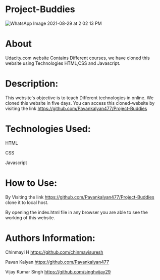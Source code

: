 # Project-Buddies

![WhatsApp Image 2021-08-29 at 2 02 13 PM](https://user-images.githubusercontent.com/83487118/131249016-2dba3108-1c34-47bf-a65c-8ef2d320fa79.jpeg)

# About
Udacity.com website Contains Different courses, we have cloned this website using Technologies HTML,CSS and Javascript.

# Description:
This website's objective is to teach Different technologies in online. We cloned this website in five days. You can access this cloned-website by visiting the link https://github.com/Pavankalyan477/Project-Buddies

# Technologies Used:
HTML

CSS

Javascript
# How to Use:
By Visiting the link https://github.com/Pavankalyan477/Project-Buddies clone it to local host.

By opening the index.html file in any browser you are able to see the working of this website.
# Authors Information:
 Chinmayi H https://github.com/chinmayisuresh
 
 Pavan Kalyan https://github.com/Pavankalyan477
 
 
Vijay Kumar Singh  https://github.com/singhvijay29

